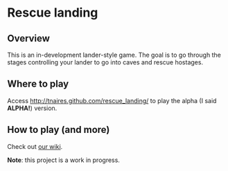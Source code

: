 Rescue landing
==============

Overview
--------

This is an in-development lander-style game. The goal is to go through the stages controlling your lander to go into caves and rescue hostages.

Where to play
-------------

Access http://tnaires.github.com/rescue_landing/ to play the alpha (I said **ALPHA!**) version.

How to play (and more)
----------------------

Check out [our wiki](https://github.com/tnaires/rescue_landing/wiki).

**Note**: this project is a work in progress.
